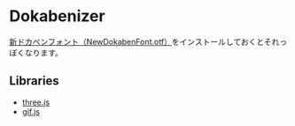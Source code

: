 # Dokabenizer

[新ドカベンフォント（NewDokabenFont.otf）](http://newdokabenfont.blog.jp/archives/12570669.html)をインストールしておくとそれっぽくなります。


## Libraries

* [three.js](https://threejs.org/)
* [gif.js](http://jnordberg.github.io/gif.js/)
